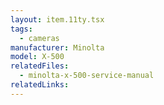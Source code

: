 ```yaml
---
layout: item.11ty.tsx
tags:
  - cameras
manufacturer: Minolta
model: X-500
relatedFiles:
  - minolta-x-500-service-manual
relatedLinks:
---
```

